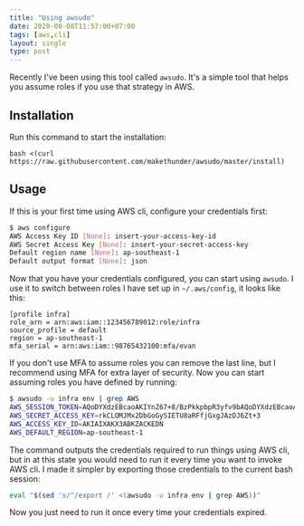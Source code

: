 ```yaml
---
title: "Using awsudo"
date: 2020-08-08T11:57:00+07:00
tags: [aws,cli]
layout: single
type: post
---
```


Recently I've been using this tool called `awsudo`. It's a simple tool that helps you assume roles if you use that strategy in AWS. 

## Installation

Run this command to start the installation:

```
bash <(curl https://raw.githubusercontent.com/makethunder/awsudo/master/install)
```

## Usage

If this is your first time using AWS cli, configure your credentials first:

```bash
$ aws configure
AWS Access Key ID [None]: insert-your-access-key-id
AWS Secret Access Key [None]: insert-your-secret-access-key
Default region name [None]: ap-southeast-1
Default output format [None]: json
```

Now that you have your credentials configured, you can start using `awsudo`. I use it to switch between roles I have set up in `~/.aws/config`, it looks like this:

```
[profile infra]
role_arn = arn:aws:iam::123456789012:role/infra
source_profile = default
region = ap-southeast-1
mfa_serial = arn:aws:iam::98765432100:mfa/evan
```

If you don't use MFA to assume roles you can remove the last line, but I recommend using MFA for extra layer of security. Now you can start assuming roles you have defined by running:

```bash
$ awsudo -u infra env | grep AWS
AWS_SESSION_TOKEN=AQoDYXdzEBcaoAKIYnZ67+8/BzPkkpbpR3yfv9bAQoDYXdzEBcaoAKIYnZ67+8/BzPkkpbpR3yfv9b
AWS_SECRET_ACCESS_KEY=rkCLOMJMx2DbGoGySIETU8aRFfjGxgJAzDJ6Zt+3
AWS_ACCESS_KEY_ID=AKIAIXAKX3ABKZACKEDN
AWS_DEFAULT_REGION=ap-southeast-1
```

The command outputs the credentials required to run things using AWS cli, but in at this state you would need to run it every time you want to invoke AWS cli. I made it simpler by exporting those credentials to the current bash session:

```bash
eval "$(sed 's/^/export /' <(awsudo -u infra env | grep AWS))"
```

Now you just need to run it once every time your credentials expired.